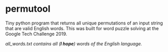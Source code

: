 # permutool

Tiny python program that returns all unique permutations of an input string that are valid English words. This was built for word puzzle solving at the Google Tech Challenge 2019.

  _all_words.txt contains all (__I hope__) words of the English language._
